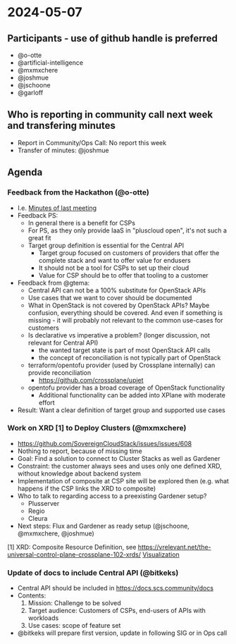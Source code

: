 # 2024-05-07

## Participants - use of github handle is preferred

- @o-otte
- @artificial-intelligence
- @mxmxchere
- @joshmue
- @jschoone
- @garloff

## Who is reporting in community call next week and transfering minutes

- Report in Community/Ops Call: No report this week
- Transfer of minutes: @joshmue

## Agenda

### Feedback from the Hackathon (@o-otte)

- I.e. [Minutes of last meeting](https://input.scs.community/2024-scs-sig-central-api?both#Feedback-from-the-Hackathon1)
- Feedback PS:
    - In general there is a benefit for CSPs
    - For PS, as they only provide IaaS in "pluscloud open", it's not such a great fit
    - Target group definition is essential for the Central API
        - Target group focused on customers of providers that offer the complete stack and want to offer value for endusers
        - It should not be a tool for CSPs to set up their cloud
        - Value for CSP should be to offer that tooling to a customer
- Feedback from @gtema:
    - Central API can not be a 100% substitute for OpenStack APIs
    - Use cases that we want to cover should be documented
    - What in OpenStack is not covered by OpenStack APIs? Maybe confusion, everything should be covered. And even if something is missing - it will probably not relevant to the common use-cases for customers
    - Is declarative vs imperative a problem? (longer discussion, not relevant for Central API)
        - the wanted target state is part of most OpenStack API calls
        - the concept of reconciliation is not typically part of OpenStack
    - terraform/opentofu provider (used by Crossplane internally) can provide reconciliation
        - https://github.com/crossplane/upjet
    - opentofu provider has a broad coverage of OpenStack functionality
        - Additional functionality can be added into XPlane with moderate effort
- Result: Want a clear definition of target group and supported use cases


### Work on XRD [1] to Deploy Clusters (@mxmxchere)

- https://github.com/SovereignCloudStack/issues/issues/608
- Nothing to report, because of missing time
- Goal: Find a solution to connect to Cluster Stacks as well as Gardener
- Constraint: the customer always sees and uses only one defined XRD, without knowledge about backend system
- Implementation of composite at CSP site will be explored then (e.g. what happens if the CSP links the XRD to composite)
- Who to talk to regarding access to a preexisting Gardener setup?
    - Plusserver
    - Regio
    - Cleura
- Next steps: Flux and Gardener as ready setup (@jschoone, @mxmxchere, @joshmue)

[1] XRD: Composite Resource Definition, see https://vrelevant.net/the-universal-control-plane-crossplane-102-xrds/
[Visualization](https://blog.crossplane.io/content/images/size/w1000/2023/06/crossplane-composition-model-visual.png)

### Update of docs to include Central API (@bitkeks)

- Central API should be included in https://docs.scs.community/docs
- Contents:
    1. Mission: Challenge to be solved
    2. Target audience: Customers of CSPs, end-users of APIs with workloads
    3. Use cases: scope of feature set
- @bitkeks will prepare first version, update in following SIG or in Ops call
